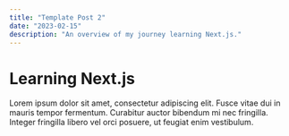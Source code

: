 ```yaml
---
title: "Template Post 2"
date: "2023-02-15"
description: "An overview of my journey learning Next.js."
---
```


# Learning Next.js

Lorem ipsum dolor sit amet, consectetur adipiscing elit. Fusce vitae dui in mauris tempor fermentum. Curabitur auctor bibendum mi nec fringilla. Integer fringilla libero vel orci posuere, ut feugiat enim vestibulum.
